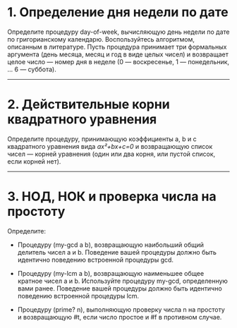 # 1. Определение дня недели по дате
Определите процедуру day-of-week, вычисляющую день недели по дате по григорианскому календарю. Воспользуйтесь алгоритмом, описанным в литературе. Пусть процедура принимает три формальных аргумента (день месяца, месяц и год в виде целых чисел) и возвращает целое число — номер дня в неделе (0 — воскресенье, 1 — понедельник, … 6 — суббота).
_________
# 2. Действительные корни квадратного уравнения
Определите процедуру, принимающую коэффициенты a, b и c квадратного уравнения вида *ax²+bx+c=0* и возвращающую список чисел — корней уравнения (один или два корня, или пустой список, если корней нет).
_________
# 3. НОД, НОК и проверка числа на простоту
Определите:

- Процедуру (my-gcd a b), возвращающую наибольший общий делитель чисел a и b. Поведение вашей процедуры должно быть идентично поведению встроенной процедуры gcd.

- Процедуру (my-lcm a b), возвращающую наименьшее общее кратное чисел a и b. Используйте процедуру my-gcd, определенную вами ранее. Поведение вашей процедуры должно быть идентично поведению встроенной процедуры lcm.

- Процедуру (prime? n), выполняющую проверку числа n на простоту и возвращающую #t, если число простое и #f в противном случае.
